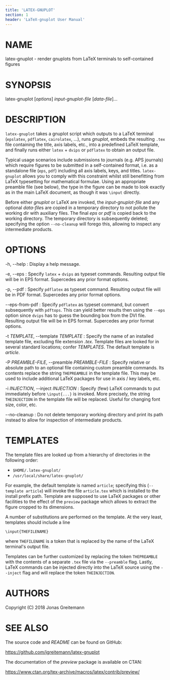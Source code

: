 ```yaml
---
title: 'LATEX-GNUPLOT'
section: 1
header: 'LaTeX-gnuplot User Manual'
---
```


# NAME

latex-gnuplot - render gnuplots from LaTeX terminals to self-contained figures

# SYNOPSIS

latex-gnuplot [*options*] *input-gnuplot-file* [*data-file*]...

# DESCRIPTION

`latex-gnuplot` takes a gnuplot script which outputs to a LaTeX terminal
(`epslatex`, `pdflatex`, `cairolatex`, ...), runs *gnuplot*, embeds the
resulting `.tex` file containing the title, axis labels, etc., into a predefined
LaTeX template, and finally runs either `latex` + `dvips` or `pdflatex` to
obtain an output file.

Typical usage scenarios include submissions to journals (e.g. APS journals)
which require figures to be submitted in a self-contained format, i.e. as a
standalone file (`eps`, `pdf`) including all axis labels, keys, and titles.
`latex-gnuplot` allows you to comply with this constraint whilst still
benefitting from LaTeX typesetting for mathematical formulae. Using an
appropriate preamble file (see below), the type in the figure can be made to
look exactly as in the main LaTeX document, as though it was `\input` directly.

Before either *gnuplot* or LaTeX are invoked, the *input-gnuplot-file* and any
optional *data-file*s are copied in a temporary directory to not pollute the
working dir with auxiliary files. The final *eps* or *pdf* is copied back to the
working directory. The temporary directory is subsequently deleted; specifying
the option `--no-cleanup` will forego this, allowing to inspect any intermediate
products.

# OPTIONS

-h, \--help
:   Display a help message.

-e, \--eps
:   Specify `latex` + `dvips` as typeset commands. Resulting output file will be
    in EPS format. Supercedes any prior format options.

-p, \--pdf
:   Specify `pdflatex` as typeset command. Resulting output file will be
    in PDF format. Supercedes any prior format options.

\--eps-from-pdf
:   Specify `pdflatex` as typeset command, but convert subsequently with
    `pdftops`. This can yield better results then using the `--eps` option since
    `dvips` has to guess the bounding box from the DVI file. Resulting output
    file will be in EPS format. Supercedes any prior format options.

-t *TEMPLATE*, \--template *TEMPLATE*
:   Specify the name of an installed template file, excluding file extension
    *.tex*. Template files are looked for in several standard locations; confer
    *TEMPLATES*. The default template is *article*.

-P *PREAMBLE-FILE*, \--preamble *PREAMBLE-FILE*
:   Specify relative or absolute path to an optional file containing custom
    preamble commands. Its contents replace the string `THEPREAMBLE` in the
    template file. This may be used to include additional LaTeX packages for use
    in axis / key labels, etc.

-i *INJECTION*, \--inject *INJECTION*
:   Specify (few) LaTeX commands to put immediately before `\input{...}` is
    invoked. More precisely, the string `THEINJECTION` in the template file will
    be replaced. Useful for changing font size, color, etc.

\--no-cleanup
:   Do not delete temporary working directory and print its path instead to
    allow for inspection of intermediate products.

# TEMPLATES

The template files are looked up from a hierarchy of directories in the
following order:

* `$HOME/.latex-gnuplot/`
* `/usr/local/share/latex-gnuplot/`

For example, the default template is named `article`; specifying this
(`--template article`) will invoke the file `article.tex` which is installed to
the install prefix path. Template are supposed to use LaTeX packages or other
facilities to the effect of the `preview` package which allows to extract the
figure cropped to its dimensions.

A number of substitutions are performed on the template. At the very least,
templates should include a line

    \input{THEFILENAME}

where `THEFILENAME` is a token that is replaced by the name of the LaTeX
terminal's output file.

Templates can be further customized by replacing the token `THEPREAMBLE` with
the contents of a separate `.tex` file via the `--preamble` flag. Lastly, LaTeX
commands can be injected directly into the LaTeX source using the `--inject`
flag and will replace the token `THEINJECTION`.

# AUTHORS

Copyright (C) 2018  Jonas Greitemann

# SEE ALSO

The source code and *README* can be found on GitHub:

<https://github.com/jgreitemann/latex-gnuplot>

The documentation of the *preview* package is available on CTAN:

<https://www.ctan.org/tex-archive/macros/latex/contrib/preview/>
